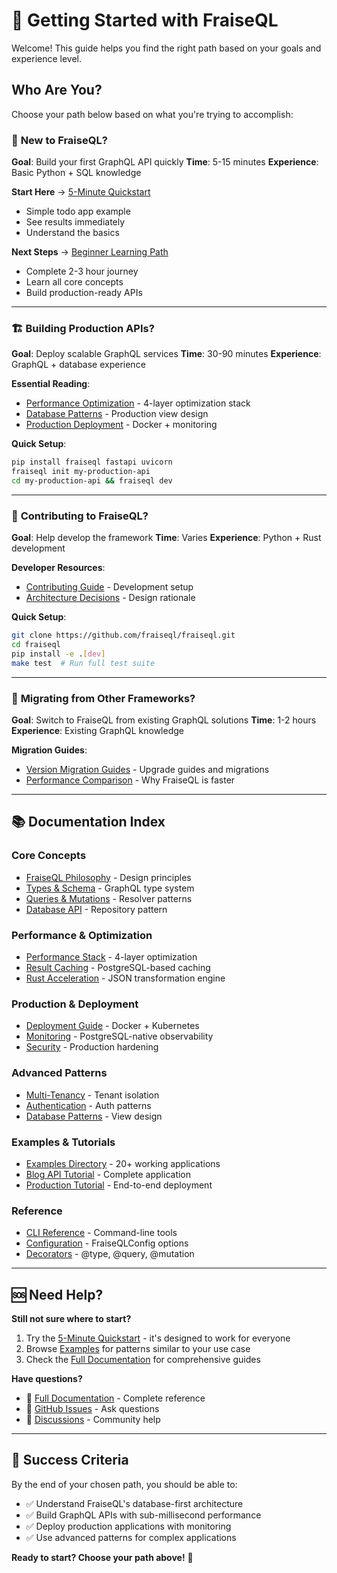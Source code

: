 # 🚀 Getting Started with FraiseQL

Welcome! This guide helps you find the right path based on your goals and experience level.

## Who Are You?

Choose your path below based on what you're trying to accomplish:

### 👶 **New to FraiseQL?**
**Goal**: Build your first GraphQL API quickly
**Time**: 5-15 minutes
**Experience**: Basic Python + SQL knowledge

**Start Here** → [5-Minute Quickstart](docs/quickstart.md)
- Simple todo app example
- See results immediately
- Understand the basics

**Next Steps** → [Beginner Learning Path](docs/tutorials/beginner-path.md)
- Complete 2-3 hour journey
- Learn all core concepts
- Build production-ready APIs

---

### 🏗️ **Building Production APIs?**
**Goal**: Deploy scalable GraphQL services
**Time**: 30-90 minutes
**Experience**: GraphQL + database experience

**Essential Reading**:
- [Performance Optimization](docs/performance/index.md) - 4-layer optimization stack
- [Database Patterns](docs/advanced/database-patterns.md) - Production view design
- [Production Deployment](docs/tutorials/production-deployment.md) - Docker + monitoring

**Quick Setup**:
```bash
pip install fraiseql fastapi uvicorn
fraiseql init my-production-api
cd my-production-api && fraiseql dev
```

---

### 🤝 **Contributing to FraiseQL?**
**Goal**: Help develop the framework
**Time**: Varies
**Experience**: Python + Rust development

**Developer Resources**:
- [Contributing Guide](CONTRIBUTING.md) - Development setup
- [Architecture Decisions](docs/architecture/decisions/) - Design rationale

**Quick Setup**:
```bash
git clone https://github.com/fraiseql/fraiseql.git
cd fraiseql
pip install -e .[dev]
make test  # Run full test suite
```

---

### 🔄 **Migrating from Other Frameworks?**
**Goal**: Switch to FraiseQL from existing GraphQL solutions
**Time**: 1-2 hours
**Experience**: Existing GraphQL knowledge

**Migration Guides**:
- [Version Migration Guides](docs/migration-guides/) - Upgrade guides and migrations
- [Performance Comparison](README.md#performance-comparison) - Why FraiseQL is faster

---

## 📚 Documentation Index

### Core Concepts
- [FraiseQL Philosophy](docs/core/fraiseql-philosophy.md) - Design principles
- [Types & Schema](docs/core/types-and-schema.md) - GraphQL type system
- [Queries & Mutations](docs/core/queries-and-mutations.md) - Resolver patterns
- [Database API](docs/core/database-api.md) - Repository pattern

### Performance & Optimization
- [Performance Stack](docs/performance/index.md) - 4-layer optimization
- [Result Caching](docs/performance/caching.md) - PostgreSQL-based caching
- [Rust Acceleration](fraiseql_rs/) - JSON transformation engine

### Production & Deployment
- [Deployment Guide](docs/production/deployment.md) - Docker + Kubernetes
- [Monitoring](docs/production/monitoring.md) - PostgreSQL-native observability
- [Security](docs/production/security.md) - Production hardening

### Advanced Patterns
- [Multi-Tenancy](docs/advanced/multi-tenancy.md) - Tenant isolation
- [Authentication](docs/advanced/authentication.md) - Auth patterns
- [Database Patterns](docs/advanced/database-patterns.md) - View design

### Examples & Tutorials
- [Examples Directory](examples/) - 20+ working applications
- [Blog API Tutorial](docs/tutorials/blog-api.md) - Complete application
- [Production Tutorial](docs/tutorials/production-deployment.md) - End-to-end deployment

### Reference
- [CLI Reference](docs/reference/cli.md) - Command-line tools
- [Configuration](docs/reference/config.md) - FraiseQLConfig options
- [Decorators](docs/reference/decorators.md) - @type, @query, @mutation

---

## 🆘 Need Help?

**Still not sure where to start?**
1. Try the [5-Minute Quickstart](docs/quickstart.md) - it's designed to work for everyone
2. Browse [Examples](examples/) for patterns similar to your use case
3. Check the [Full Documentation](docs/README.md) for comprehensive guides

**Have questions?**
- 📖 [Full Documentation](docs/README.md) - Complete reference
- 💬 [GitHub Issues](https://github.com/fraiseql/fraiseql/issues) - Ask questions
- 📧 [Discussions](https://github.com/fraiseql/fraiseql/discussions) - Community help

---

## 🎯 Success Criteria

By the end of your chosen path, you should be able to:
- ✅ Understand FraiseQL's database-first architecture
- ✅ Build GraphQL APIs with sub-millisecond performance
- ✅ Deploy production applications with monitoring
- ✅ Use advanced patterns for complex applications

**Ready to start? Choose your path above!** 🚀
